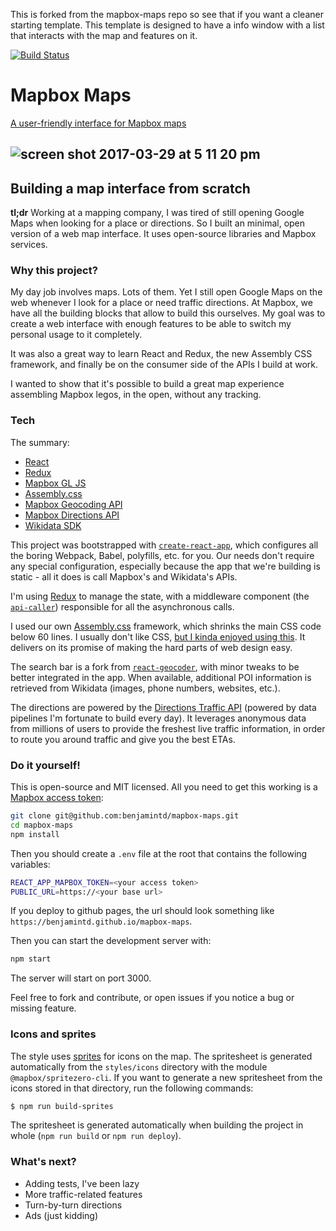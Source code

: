 This is forked from the mapbox-maps repo so see that if you want a cleaner starting template.  This template is designed to have a info window with a list that interacts with the map and features on it.




[![Build Status](https://travis-ci.org/benjamintd/mapbox-maps.svg?branch=master)](https://travis-ci.org/benjamintd/mapbox-maps)

# Mapbox Maps

[A user-friendly interface for Mapbox maps](https://benjamintd.github.io/mapbox-maps/)

![screen shot 2017-03-29 at 5 11 20 pm](https://cloud.githubusercontent.com/assets/11202803/24481982/098cf8f8-14a3-11e7-8f91-c4f8061aece8.png)
------

## Building a map interface from scratch

**tl;dr** Working at a mapping company, I was tired of still opening Google Maps when looking for a place or directions. So I built an minimal, open version of a web map interface. It uses open-source libraries and Mapbox services.

### Why this project?

My day job involves maps. Lots of them. Yet I still open Google Maps on the web whenever I look for a place or need traffic directions. At Mapbox, we have all the building blocks that allow to build this ourselves. My goal was to create a web interface with enough features to be able to switch my personal usage to it completely.

It was also a great way to learn React and Redux, the new Assembly CSS framework, and finally be on the consumer side of the APIs I build at work.

I wanted to show that it's possible to build a great map experience assembling Mapbox legos, in the open, without any tracking.

### Tech

The summary:
- [React](https://facebook.github.io/react/)
- [Redux](http://redux.js.org/)
- [Mapbox GL JS](https://www.mapbox.com/mapbox-gl-js/api/)
- [Assembly.css](https://www.mapbox.com/assembly/)
- [Mapbox Geocoding API](https://www.mapbox.com/api-documentation/#geocoding)
- [Mapbox Directions API](https://www.mapbox.com/api-documentation/#directions)
- [Wikidata SDK](https://github.com/maxlath/wikidata-sdk)

This project was bootstrapped with [`create-react-app`](https://github.com/facebookincubator/create-react-app), which configures all the boring Webpack, Babel, polyfills, etc. for you. Our needs don't require any special configuration, especially because the app that we're building is static - all it does is call Mapbox's and Wikidata's APIs.

I'm using [Redux](http://redux.js.org/) to manage the state, with a middleware component (the [`api-caller`](https://github.com/benjamintd/mapbox-maps/tree/master/src/api-caller)) responsible for all the asynchronous calls.

I used our own [Assembly.css](https://www.mapbox.com/assembly/) framework, which shrinks the main CSS code below 60 lines. I usually don't like CSS, [but I kinda enjoyed using this](http://images.gibertjoseph.com/media/catalog/product/cache/1/image/9df78eab33525d08d6e5fb8d27136e95/i/225/0886919929225_1_75.jpg). It delivers on its promise of making the hard parts of web design easy.

The search bar is a fork from [`react-geocoder`](https://github.com/mapbox/react-geocoder), with minor tweaks to be better integrated in the app. When available, additional POI information is retrieved from Wikidata (images, phone numbers, websites, etc.).

The directions are powered by the [Directions Traffic API](https://www.mapbox.com/api-documentation/#directions) (powered by data pipelines I'm fortunate to build every day). It leverages anonymous data from millions of users to provide the freshest live traffic information, in order to route you around traffic and give you the best ETAs.

### Do it yourself!

This is open-source and MIT licensed. All you need to get this working is a [Mapbox access token](https://www.mapbox.com/help/create-api-access-token/):

```sh
git clone git@github.com:benjamintd/mapbox-maps.git
cd mapbox-maps
npm install
```
Then you should create a `.env` file at the root that contains the following variables:

```sh
REACT_APP_MAPBOX_TOKEN=<your access token>
PUBLIC_URL=https://<your base url>
```

If you deploy to github pages, the url should look something like `https://benjamintd.github.io/mapbox-maps`.

Then you can start the development server with:

```sh
npm start
```

The server will start on port 3000.

Feel free to fork and contribute, or open issues if you notice a bug or missing feature.

### Icons and sprites

The style uses [sprites](https://www.mapbox.com/help/define-sprite/) for icons on the map. The spritesheet is generated automatically from the `styles/icons` directory with the module `@mapbox/spritezero-cli`. If you want to generate a new spritesheet from the icons stored in that directory, run the following commands:

```sh
$ npm run build-sprites
```

The spritesheet is generated automatically when building the project in whole (`npm run build` or `npm run deploy`).

### What's next?

- Adding tests, I've been lazy
- More traffic-related features
- Turn-by-turn directions
- Ads (just kidding)
